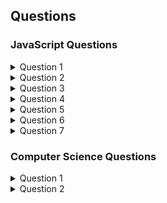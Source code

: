 ## Questions

### JavaScript Questions
<details>
<summary>Question 1</summary>

What will the following code output?

```
for (var i = 0; i < 3; i++) {
  setTimeout(function() { alert(i); }, 1000 + i);
}
```

<details>
<summary>Answer</summary>

this question is about: [Closures](https://github.com/shaharhac/interview-prep/blob/master/JavaScript/closures.md), [IIFEs](https://github.com/shaharhac/interview-prep/blob/master/JavaScript/IIFE.md) 

The goal of the code above is to alert the numbers 0, 1, and 2 each after 1, 1.1, and 1.2 seconds, respectively. The problem though, is that if you run the above code in your console, you actually get the number 3 alerted 3 times after 1, 1.1, and 1.2 seconds.

A JavaScript closure is when an inner function has access to its outer enclosing function's variables and properties. In the code above, the following line of code:
```
setTimeout(function() { alert(i); }, 1000 + i);
```
uses a variable i which is declared outside of itself. The variable i is actually declared within the for loop and the inner function accesses it. So when the for loop is done running, each of the inner functions refers to the same variable i, which at the end of the loop is equal to 3.
</details>


<details>
<summary>Follow-up Questions</summary>

Correct the for loop above, so that the numbers will be console logged in the right order

<details>
<summary>Answer</summary>

Our goal is for each inner function to maintain its reference to the variable i without the value of it being altered. We'll solve this using an IIFE

```
for (var i = 0; i < 3; i++) {
  setTimeout(function(i_local) { 
    return function() { alert(i_local); } 
  }(i), 1000 + i);
}
```
We pass the variable i into the outer function as a local variable named i_local, where we then return a function that will alert the i_local for us. This should now correctly alert the numbers 0, 1, and 2 in the correct order.

</details>

</details>

</details>


<details>
<summary>Question 2</summary>
  
Write a function that would allow you to do this.
```
 var addSix = createBase(6);
addSix(10); // returns 16
addSix(21); // returns 27
```

<details>
<summary>Answer</summary>
  
this question is about: [Closures](https://github.com/shaharhac/interview-prep/blob/master/JavaScript/closures.md)

You can create a closure to keep the value passed to the function createBase even after the inner function is returned. The inner function that is being returned is created within an outer function, making it a closure, and it has access to the variables within the outer function, in this case the variable baseNumber.

```
function createBase(baseNumber) {
  return function(N) {
    // we are referencing baseNumber here even though it was declared
    // outside of this function. Closures allow us to do this in JavaScript
    return baseNumber + N;
  }
}

var addSix = createBase(6);
addSix(10);
addSix(21);
```

</details>
</details>

<details>
<summary>Question 3</summary>
  
How would you use a closure to create a private counter?

<details>
<summary>Answer</summary>
  
this question is about: [Closures](https://github.com/shaharhac/interview-prep/blob/master/JavaScript/closures.md)

You can create a function within an outer function (a closure) that allows you to update a private variable but the variable wouldn't be accessible from outside the function without the use of a helper function.

```
function counter() {
  var _counter = 0;
  // return an object with several functions that allow you
  // to modify the private _counter variable
  return {
    add: function(increment) { _counter += increment; },
    retrieve: function() { return 'The counter is currently at: ' + _counter; }
  }
}

// error if we try to access the private variable like below
// _counter;

// usage of our counter function
var c = counter();
c.add(5); 
c.add(9); 

// now we can access the private variable in the following way
c.retrieve(); // => The counter is currently at: 14
```

</details>
</details>

<details>
<summary>Question 4</summary>
  
What do the following lines output, and why?

```
console.log(1 < 2 < 3);
console.log(3 > 2 > 1);
```

<details>
<summary>Answer</summary>
  
The first statement returns true which is as expected.

The second returns false because of how the engine works regarding operator associativity for < and >. It compares left to right, so 3 > 2 > 1 JavaScript translates to true > 1. true has value 1, so it then compares 1 > 1, which is false.

</details>
</details>

<details>
  <summary>Question 5</summary>
  
  What will be printed to the console?
  
  ```jsx
  function foo() {
   var a = 1;
   const b = 2;
   let c = 3;
 
   if (b < 10) {
      var a = 10;
      const b = 11;
      let c = 12;
 
      console.log(a, b, c);
   }
 
   console.log(a, b, c);
 
   console.log(d, e);
 
   var d = 4;
   const e = 5;
}
 
foo();
  ```
  
  <details>
  <summary>Answer</summary>
  
  this question is about: [Variables](https://github.com/shaharhac/interview-prep/blob/master/JavaScript/variables.md), 
  
  ```
  10 11 12
  10 2 3
  Uncaught ReferenceError: e is not defined
  ```
  </details>
</details>

<details>
  <summary>Question 6</summary>
  
  What’s the difference between `bind()`, `call()`, and `apply()`?
  <details>
    <summary>Answer</summary>
  
  #### bind
  The `bind()` method creates a new function that, when called, has its `this` keyword set to the provided value, with a given sequence of arguments preceding any provided when the new function is called.
  
    
  for example:
  ```jsx
  const module = {
  x: 42,
  getX: function() {
    return this.x;
  }
};

const unboundGetX = module.getX;
console.log(unboundGetX()); // The function gets invoked at the global scope
// expected output: undefined

const boundGetX = unboundGetX.bind(module);
console.log(boundGetX());
// expected output: 42

  ```
  
  
  The `apply()` method is identical to `call()`, except `apply()` requires an array as the second parameter. The array represents the arguments for the target method.
  #### call
  The `call()` method calls a function with a given this value and arguments provided individually.
  
  ```jsx
  function Product(name, price) {
  this.name = name;
  this.price = price;
}

function Food(name, price) {
  Product.call(this, name, price);
  this.category = 'food';
}

console.log(new Food('cheese', 5).name);
// expected output: "cheese"

  ```
  
  #### apply
  The `apply()` method calls a function with a given this value, and arguments provided as an array
  
  ```jsx
  const numbers = [5, 6, 2, 3, 7];

const max = Math.max.apply(null, numbers);

console.log(max);
// expected output: 7

const min = Math.min.apply(null, numbers);

console.log(min);
// expected output: 2

  ```
  </details>
</details>

<details>
<summary>Question 7</summary>

Explain what pure functions are and some of their advantages.
<details>
<summary>Answer</summary>

In simple terms, a pure function is a function where the return value is only determined by its input values and that doesn’t have side effects such as the mutation of an object. This means that the function always returns the same result given the same arguments and that it doesn’t depend on a given application state that may change while the software is executed.

An example of a pure function is the test() function reported below. It declares two parameters, an array of numbers (array) and a number (max). The function returns true if the sum of the numbers of the array is less than the number; false otherwise.

```jsx
function test(array, max) {
   const sum = array.reduce((partial, number) => partial + number);
   return sum < max;
}
```

As you can see, the returned value of the test() function is only calculated on the basis of the provided arguments. Other examples of pure functions can be found in the JavaScript language itself. Some examples are Math.sin(), Math.max(), and Number.parseInt().

To give you a better understanding of what pure functions are, let’s see an example of an impure function:

```jsx
function sumRandom(number) {
   return Math.random() + number;
}
```

The `sumRandom()` function defined above is impure because its returned value depends on the random number calculated inside the function. So, even if we pass the same argument, at every call of the function the result will be different.

The main advantage of pure functions is their testability. Because the return value depends on arguments provided only, you don’t have to assume or mock any state of your software and you can focus on arguments and return values. Pure functions help you in writing predictable and deterministic code, which is easier to test.

Another advantage is that pure functions can be executed in parallel because they don’t have side effects, thus there is no chance they conflict with each other. Pure functions are also usually easier to understand and reuse because they don’t depend on a given state of the system nor they change the state of the application. Finally, results of pure functions can be cached for future reuse because the same input always yields the same output.

</details>
</details>


### Computer Science Questions

<details>
  <summary>Question 1</summary>
  
  Implement an algorithm to determine if a string has all unique characters. You can not use any additonal data structures.
  Try to solve this question with better runtime than O(n^2) (naive solution)
  
  <details>
    <summary>Answer</summary>
    
```jsx
const hasUniqueCharacters = (string) => {
sortedChars = string.split("").sort();

for(const [index, letter] of sortedChars.entries()) {
  if(sortedChars[index + 1] && letter === sortedChars[index + 1]) {
    return false;
  }
}

return true;
}
```
    
Runtime complexity of this algorithm is O(n log n).
  </details>
</details>

<details>
  <summary>Question 2</summary>
  
  ***Palindrome Permutation:*** Given a string, write a function to check if it is a permutation of a palindrome. A palindrome is a word or phrase that is the same forwards and backwards. A permutation is a rearrangement of letters. The palindrome does not need to be limited to just dictionary words.

***EXAMPLE:***

Input: Tact Coa
Output: True (permutations: "taco cat", "atco eta", etc.)

  <details>
  <summary>Answer</summary>
  
  When we approach this question, we should ask ourself what does it mean that a given string is a palindrome? what can we learn from it? what features does a palindrome have?
  We can notice that every letter in a palindrome appears an even number of times in case the word's length is even, if it's length is odd - there will be a single letter that will appear odd number of times.
  Having noticing that, it is much easier now to code this problem. we will build a frequency dictionary, which will hold each letter frequency in the word.
  then, we will count how many odd frequencies there are - and if there are none (or one, if the word's length is odd) - its a palindrome permutation.
  
  ```jsx
  'use strict';

const buildFrequencyDict = (string) => {
  const frequencyDict = {};

  for(let letter of string) {
    let frequency = frequencyDict[letter]
    frequency ? frequencyDict[letter] = ++frequency : frequencyDict[letter] = 1;
  }

  return frequencyDict;
}

const isPalindromePermutation = (string = "tactcoapapa") => {
  const frequencyDict = buildFrequencyDict(string);

  let lettersWithOddFrequency = 0;
  for(const [letter, frequency] of Object.entries(frequencyDict)) {
    if(frequency % 2 !== 0) {
      lettersWithOddFrequency++;
    }
  }

  if(string.length % 2 !== 0) {
    lettersWithOddFrequency--;
  }

  return lettersWithOddFrequency === 0;
}
```

Runtime complexity of this algorithm is `O(n)`
  </details>
</details>
